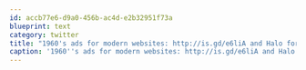 ```yaml
---
id: accb77e6-d9a0-456b-ac4d-e2b32951f73a
blueprint: text
category: twitter
title: "1960's ads for modern websites: http://is.gd/e6liA and Halo for Atari 2600: http://is.gd/e6ly1 (via @rob_sheridan) - Very cool"
caption: '1960''s ads for modern websites: http://is.gd/e6liA and Halo for Atari 2600: http://is.gd/e6ly1 (via <span class="username username_linked">@<a href="https://twitter.com/rob_sheridan" title="Rob Sheridan (Parody)">rob_sheridan</a></span>) - Very cool'
---
```

